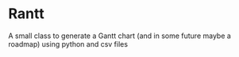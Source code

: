 # Rantt
A small class to generate a Gantt chart (and in some future maybe a roadmap) using python and csv files
